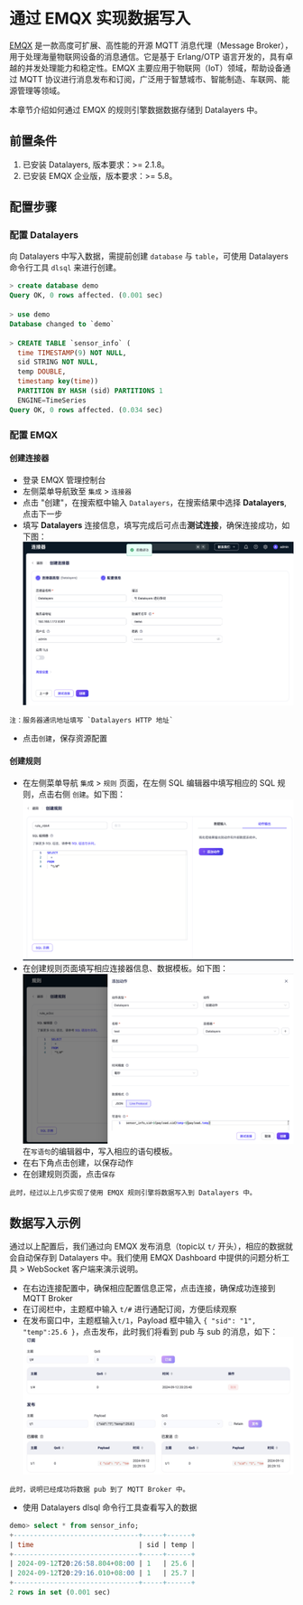 # 通过 EMQX 实现数据写入

[EMQX](https://www.emqx.com/en) 是一款高度可扩展、高性能的开源 MQTT 消息代理（Message Broker），用于处理海量物联网设备的消息通信。它是基于 Erlang/OTP 语言开发的，具有卓越的并发处理能力和稳定性。EMQX 主要应用于物联网（IoT）领域，帮助设备通过 MQTT 协议进行消息发布和订阅，广泛用于智慧城市、智能制造、车联网、能源管理等领域。

本章节介绍如何通过 EMQX 的规则引擎数据数据存储到 Datalayers 中。

## 前置条件
1. 已安装 Datalayers, 版本要求：>= 2.1.8。
2. 已安装 EMQX 企业版，版本要求：>= 5.8。

## 配置步骤

### 配置 Datalayers 
向 Datalayers 中写入数据，需提前创建 `database` 与 `table`，可使用 Datalayers 命令行工具 `dlsql` 来进行创建。

```sql
> create database demo
Query OK, 0 rows affected. (0.001 sec)

> use demo
Database changed to `demo`

> CREATE TABLE `sensor_info` (
  time TIMESTAMP(9) NOT NULL,
  sid STRING NOT NULL,
  temp DOUBLE,
  timestamp key(time))
  PARTITION BY HASH (sid) PARTITIONS 1 
  ENGINE=TimeSeries
Query OK, 0 rows affected. (0.034 sec)

```


### 配置 EMQX
#### 创建连接器
- 登录 EMQX 管理控制台
- 左侧菜单导航致至 `集成` > `连接器`
- 点击 "创建"，在搜索框中输入 `Datalayers`，在搜索结果中选择 **Datalayers**, 点击下一步
- 填写 **Datalayers** 连接信息，填写完成后可点击**测试连接**，确保连接成功，如下图：
![demo](../assets/datalayers-with-emqx.jpg)
```
注：服务器通讯地址填写 `Datalayers HTTP 地址` 
```
- 点击`创建`，保存资源配置

#### 创建规则
- 在左侧菜单导航 `集成` > `规则` 页面，在左侧 SQL 编辑器中填写相应的 SQL 规则，点击右侧 `创建`。如下图：
  ![create emqx rule](../assets/create_emqx_rule.jpg)
- 在创建规则页面填写相应连接器信息、数据模板。如下图：
  ![create emqx rule](../assets/emqx_rules_action.jpg)
  在`写语句`的编辑器中，写入相应的语句模板。
- 在右下角点击创建，以保存动作
- 在创建规则页面，点击`保存`  
```
此时，经过以上几步实现了使用 EMQX 规则引擎将数据写入到 Datalayers 中。
```
## 数据写入示例
通过以上配置后，我们通过向 EMQX 发布消息（topic以 `t/` 开头），相应的数据就会自动保存到 Datalayers 中。我们使用 EMQX Dashboard 中提供的问题分析工具 > WebSocket 客户端来演示说明。

- 在右边连接配置中，确保相应配置信息正常，点击连接，确保成功连接到 MQTT Broker
- 在订阅栏中，主题框中输入 `t/#` 进行通配订阅，方便后续观察
- 在发布窗口中，主题框输入`t/1`，Payload 框中输入 `{ "sid": "1", "temp":25.6 }`，点击发布，此时我们将看到 pub 与 sub 的消息，如下：
  ![emqx pub sub](../assets/emqx_pub_sub.jpg)
```
此时，说明已经成功将数据 pub 到了 MQTT Broker 中。
```
- 使用 Datalayers dlsql 命令行工具查看写入的数据
```sql
demo> select * from sensor_info;
+-------------------------------+-----+------+
| time                          | sid | temp |
+-------------------------------+-----+------+
| 2024-09-12T20:26:58.804+08:00 | 1   | 25.6 |
| 2024-09-12T20:29:16.010+08:00 | 1   | 25.7 |
+-------------------------------+-----+------+
2 rows in set (0.001 sec)
```
